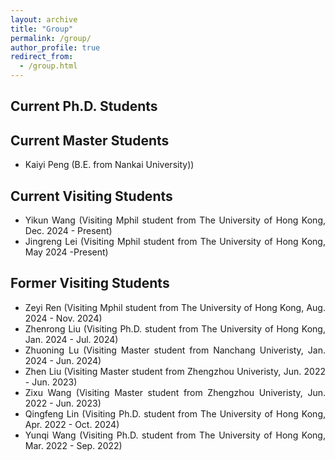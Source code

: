 ```yaml
---
layout: archive
title: "Group"
permalink: /group/
author_profile: true
redirect_from: 
  - /group.html
---
```



Current Ph.D. Students
-----

Current Master Students
-----
<ul style="text-align: justify">
<li>Kaiyi Peng (B.E. from Nankai University))</li>
</ul>

Current Visiting Students
-----
<ul style="text-align: justify">
<li>Yikun Wang (Visiting Mphil student from The University of Hong Kong, Dec. 2024 - Present)</li>
<li>Jingreng Lei (Visiting Mphil student from The University of Hong Kong, May 2024 -Present)</li>
</ul>

Former Visiting Students
-----
<ul style="text-align: justify">
<li>Zeyi Ren (Visiting Mphil student from The University of Hong Kong, Aug. 2024 - Nov. 2024)</li>
<li>Zhenrong Liu (Visiting Ph.D. student from The University of Hong Kong, Jan. 2024 - Jul. 2024)</li>
<li>Zhuoning Lu (Visiting Master student from Nanchang Univeristy, Jan. 2024 - Jun. 2024)</li>
<li>Zhen Liu (Visiting Master student from Zhengzhou Univeristy, Jun. 2022 - Jun. 2023)</li>
<li>Zixu Wang (Visiting Master student from Zhengzhou Univeristy, Jun. 2022 - Jun. 2023)</li>
<li>Qingfeng Lin (Visiting Ph.D. student from The University of Hong Kong, Apr. 2022 - Oct. 2024)</li>
<li>Yunqi Wang (Visiting Ph.D. student from The University of Hong Kong, Mar. 2022 - Sep. 2022)</li>
</ul>
